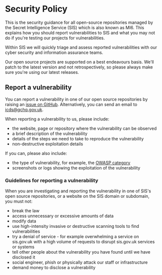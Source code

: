 # Security Policy

This is the security guidance for all open-source repositories managed by the Secret Intelligence Service (SIS) which is also known as MI6. This explains how you should report vulnerabilities to SIS and what you may not do if you're testing our projects for vulnerabilities.

Within SIS we will quickly triage and assess reported vulnerabilities with our cyber security and information assurance teams.

Our open source projects are supported on a best endeavours basis. We'll patch to the latest version and not retrospectively, so please always make sure you're using our latest releases.

## Report a vulnerability

You can report a vulnerability in one of our open source repositories by raising an [issue on GitHub](https://github.com/mi6/ic-ui-kit/issues). Alternatively, you can send an email to [icds@gchq.gov.uk](mailto:icds@gchq.gov.uk).

When reporting a vulnerability to us, please include:

- the website, page or repository where the vulnerability can be observed
- a brief description of the vulnerability
- details of the steps we need to take to reproduce the vulnerability
- non-destructive exploitation details

If you can, please also include:

- the type of vulnerability, for example, the [OWASP category](https://owasp.org/www-community/vulnerabilities/)
- screenshots or logs showing the exploitation of the vulnerability

### Guidelines for reporting a vulnerability

When you are investigating and reporting the vulnerability in one of SIS's open source repositories, or a website on the SIS domain or subdomain, you must not:

- break the law
- access unnecessary or excessive amounts of data
- modify data
- use high-intensity invasive or destructive scanning tools to find vulnerabilities
- try a denial of service - for example overwhelming a service on sis.gov.uk with a high volume of requests to disrupt sis.gov.uk services or systems
- tell other people about the vulnerability you have found until we have disclosed it
- social engineer, phish or physically attack our staff or infrastructure
- demand money to disclose a vulnerability
